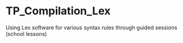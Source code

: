 # TP_Compilation_Lex
Using Lex software for various syntax rules through guided sessions (school lessons)
